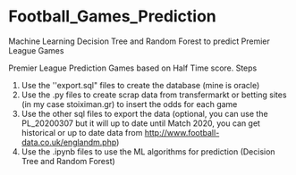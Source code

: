 # Football_Games_Prediction
Machine Learning Decision Tree and Random Forest to predict Premier League Games

Premier League Prediction Games based on Half Time score. Steps
1.  Use the ''export.sql" files to create the database (mine is oracle)
2.  Use the .py files to create scrap data from transfermarkt or betting sites (in my case stoiximan.gr) to insert the odds for each game
3.  Use the other sql files to export the data (optional, you can use the PL_20200307 but it will up to date until Match 2020, you can get historical or up to date data from http://www.football-data.co.uk/englandm.php)
4.  Use the .ipynb files to use the ML algorithms for prediction (Decision Tree and Random Forest)

